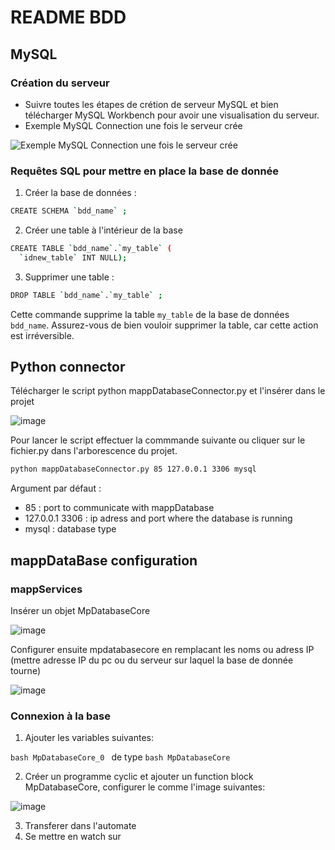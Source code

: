 # README BDD


## MySQL

### Création du serveur

- Suivre toutes les étapes de crétion de serveur MySQL et bien télécharger MySQL Workbench pour avoir une visualisation du serveur.
- Exemple MySQL Connection une fois le serveur crée

![Exemple MySQL Connection une fois le serveur crée](https://github.com/user-attachments/assets/1209ad30-40a7-44a3-8ca6-06fd27d3221e)


### Requêtes SQL pour mettre en place la base de donnée

1. Créer la base de données :

```bash
CREATE SCHEMA `bdd_name` ;
```

2. Créer une table à l'intérieur de la base

```bash
CREATE TABLE `bdd_name`.`my_table` (
  `idnew_table` INT NULL);
```

3. Supprimer une table :

```bash
DROP TABLE `bdd_name`.`my_table` ;
```

Cette commande supprime la table `my_table` de la base de données `bdd_name`. Assurez-vous de bien vouloir supprimer la table, car cette action est irréversible.

## Python connector

Télécharger le script python mappDatabaseConnector.py et l'insérer dans le projet

![image](https://github.com/user-attachments/assets/44ad53af-930a-438f-b8ab-b5114234792e)


Pour lancer le script effectuer la commmande suivante ou cliquer sur le fichier.py dans l'arborescence du projet.
```bash
python mappDatabaseConnector.py 85 127.0.0.1 3306 mysql
```
Argument par défaut : 
- 85 : port to communicate with mappDatabase
- 127.0.0.1 3306 : ip adress and port where the database is running
- mysql : database type

## mappDataBase configuration
### mappServices
Insérer un objet MpDatabaseCore

![image](https://github.com/user-attachments/assets/92b0a350-960d-428b-85ce-3db3e6567d18)

Configurer ensuite mpdatabasecore en remplacant les noms ou adress IP (mettre adresse IP du pc ou du serveur sur laquel la base de donnée tourne)

![image](https://github.com/user-attachments/assets/c32d5639-dc95-4d0f-8d3e-7e7a99126a95)


### Connexion à la base

1. Ajouter les variables suivantes:

```bash MpDatabaseCore_0 ``` de type ```bash MpDatabaseCore``` 

2. Créer un programme cyclic et ajouter un function block MpDatabaseCore, configurer le comme l'image suivantes:

![image](https://github.com/user-attachments/assets/4728084a-49fe-4fea-978d-0df7b5984a25)

3. Transferer dans l'automate
4. Se mettre en watch sur 
